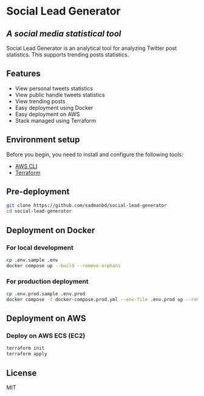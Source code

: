 # Social Lead Generator
## _A social media statistical tool_

Social Lead Generator is an analytical tool for analyzing Twitter post statistics. This supports trending posts statistics.


## Features
- View personal tweets statistics
- View public handle tweets statistics
- View trending posts
- Easy deployment using Docker
- Easy deployment on AWS
- Stack managed using Terraform

## Environment setup

Before you begin, you need to install and configure the following tools:
- [AWS CLI](https://docs.aws.amazon.com/cli/latest/userguide/getting-started-install.html)
- [Terraform](https://www.terraform.io/downloads)


## Pre-deployment

```sh
git clone https://github.com/sadmanbd/social-lead-generator
cd social-lead-generator
```

## Deployment on Docker

### For local development

```sh
cp .env.sample .env
docker compose up --build --remove-orphans
```

### For production deployment

```sh
cp .env.prod.sample .env.prod
docker compose -f docker-compose.prod.yml --env-file .env.prod up --remove-orphans
```

## Deployment on AWS

### Deploy on AWS ECS (EC2)

```sh
terraform init
terraform apply
```


## License

MIT
